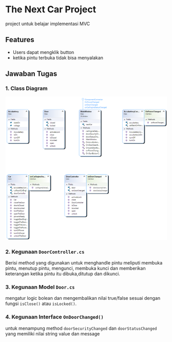 ﻿# The Next Car Project
project untuk belajar implementasi MVC

## Features
- Users dapat mengklik button
- ketika pintu terbuka tidak bisa menyalakan


## Jawaban Tugas
### 1. Class Diagram 
![Class diagram](https://github.com/hafit0/TheNextCar/blob/master/ClassDiagram1.png)
### 2. Kegunaan `DoorController.cs`
Berisi method yang digunakan untuk menghandle pintu meliputi membuka pintu, menutup pintu, mengunci, membuka kunci dan memberikan keterangan ketika pintu itu dibuka,ditutup dan dikunci.
### 3. Kegunaan Model `Door.cs`
mengatur logic bolean dan mengembalikan nilai true/false sesuai dengan fungsi `isClose()` atau `isLocked()`.
### 4. Kegunaan Interface `OnDoorChanged()`
untuk menampung method `doorSecurityChanged` dan `doorStatusChanged` yang memiliki nilai string value dan message 